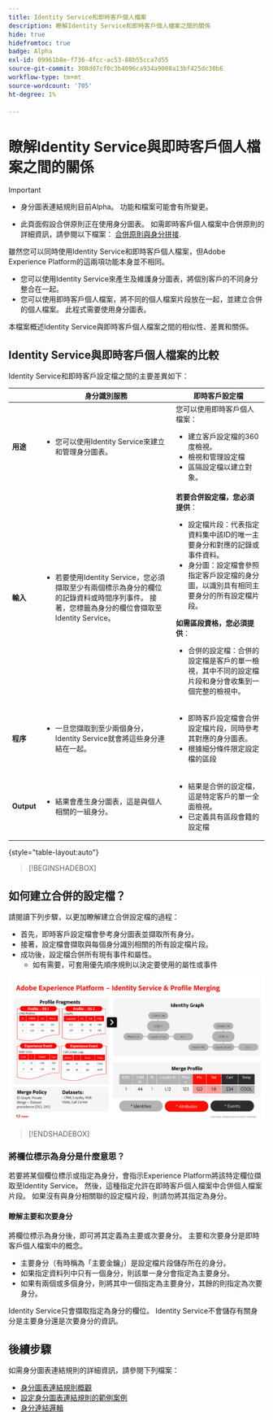 ```yaml
---
title: Identity Service和即時客戶個人檔案
description: 瞭解Identity Service和即時客戶個人檔案之間的關係
hide: true
hidefromtoc: true
badge: Alpha
exl-id: 09961b8e-f736-4fcc-ac53-88b55cca7d55
source-git-commit: 308d07cf0c3b4096ca934a9008a13bf425dc30b6
workflow-type: tm+mt
source-wordcount: '705'
ht-degree: 1%

---
```


# 瞭解Identity Service與即時客戶個人檔案之間的關係

>[!IMPORTANT]
>
>* 身分圖表連結規則目前Alpha。 功能和檔案可能會有所變更。
>
>* 此頁面假設合併原則正在使用身分圖表。 如需即時客戶個人檔案中合併原則的詳細資訊，請參閱以下檔案： [合併原則與身分拼接](../../profile/merge-policies/overview.md#identity-stitching).

雖然您可以同時使用Identity Service和即時客戶個人檔案，但Adobe Experience Platform的這兩項功能本身並不相同。

* 您可以使用Identity Service來產生及維護身分圖表，將個別客戶的不同身分整合在一起。
* 您可以使用即時客戶個人檔案，將不同的個人檔案片段放在一起，並建立合併的個人檔案。 此程式需要使用身分圖表。

本檔案概述Identity Service與即時客戶個人檔案之間的相似性、差異和關係。

## Identity Service與即時客戶個人檔案的比較

Identity Service和即時客戶設定檔之間的主要差異如下：

| | 身分識別服務 | 即時客戶設定檔 |
| --- | --- |--- |
| **用途** | <ul><li>您可以使用Identity Service來建立和管理身分圖表。</li></ul> | 您可以使用即時客戶個人檔案： <ul><li>建立客戶設定檔的360度檢視。</li><li>檢視和管理設定檔</li><li>區隔設定檔以建立對象。</li></ul> |
| **輸入** | <ul><li>若要使用Identity Service，您必須擷取至少有兩個標示為身分的欄位的記錄資料或時間序列事件。 接著，您標籤為身分的欄位會擷取至Identity Service。</li></ul> | **若要合併設定檔，您必須提供**： <ul><li>設定檔片段：代表指定資料集中該ID的唯一主要身分和對應的記錄或事件資料。</li><li>身分圖：設定檔會參照指定客戶設定檔的身分圖，以識別具有相同主要身分的所有設定檔片段。</li></ul> **如需區段資格，您必須提供**： <ul><li>合併的設定檔：合併的設定檔是客戶的單一檢視，其中不同的設定檔片段和身分會收集到一個完整的檢視中。</li></ul> |
| **程序** | <ul><li>一旦您擷取到至少兩個身分，Identity Service就會將這些身分連結在一起。</li></ul> | <ul><li>即時客戶設定檔會合併設定檔片段，同時參考其對應的身分圖表。</li><li>根據細分條件限定設定檔的區段</li></ul> |
| **Output** | <ul><li>結果會產生身分圖表，這是與個人相關的一組身分。</li></ul> | <ul><li>結果是合併的設定檔，這是特定客戶的單一全面檢視。</li><li>已定義具有區段會籍的設定檔</li></ul> |

{style="table-layout:auto"}

>[!BEGINSHADEBOX]

## 如何建立合併的設定檔？

請閱讀下列步驟，以更加瞭解建立合併設定檔的過程：

* 首先，即時客戶設定檔會參考身分圖表並擷取所有身分。
* 接著，設定檔會擷取與每個身分識別相關的所有設定檔片段。
* 成功後，設定檔合併所有現有事件和屬性。
   * 如有需要，可套用優先順序規則以決定要使用的屬性或事件

![詳述Identity Service和設定檔合併運作方式的流程圖。](../images/identity-settings/identity-and-profile.png)

>[!ENDSHADEBOX]

### 將欄位標示為身分是什麼意思？

若要將某個欄位標示或指定為身分，會指示Experience Platform將該特定欄位擷取至Identity Service。 然後，這種指定允許在即時客戶個人檔案中合併個人檔案片段。 如果沒有與身分相關聯的設定檔片段，則請勿將其指定為身分。

#### 瞭解主要和次要身分

將欄位標示為身分後，即可將其定義為主要或次要身分。 主要和次要身分是即時客戶個人檔案中的概念。

* 主要身分（有時稱為「主要金鑰」）是設定檔片段儲存所在的身分。
* 如果指定資料列中只有一個身分，則該單一身分會指定為主要身分。
* 如果有兩個或多個身分，則將其中一個指定為主要身分，其餘的則指定為次要身分。

Identity Service只會擷取指定為身分的欄位。 Identity Service不會儲存有關身分是主要身分還是次要身分的資訊。

## 後續步驟

如需身分圖表連結規則的詳細資訊，請參閱下列檔案：

* [身分圖表連結規則概觀](./overview.md)
* [設定身分圖表連結規則的範例案例](./example-scenarios.md)
* [身分連結邏輯](./identity-linking-logic.md)

